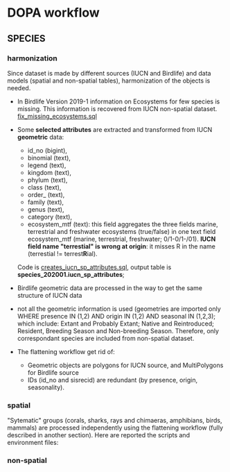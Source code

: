 # DOPA workflow

## SPECIES

### harmonization

Since dataset is made by different sources (IUCN and Birdlife) and data models (spatial and non-spatial tables), harmonization of the objects is needed.

+  In Birdlife Version 2019-1 information on Ecosystems for few species is missing. This information is recovered from IUCN non-spatial dataset. [fix_missing_ecosystems.sql](./species_2020/fix_missing_ecosystems.sql)
+  Some **selected attributes** are extracted and transformed from IUCN **geometric** data:
   +  id_no (bigint),
   +  binomial (text),
   +  legend (text),
   +  kingdom (text),
   +  phylum (text),
   +  class (text),
   +  order_ (text),
   +  family (text),
   +  genus (text),
   +  category (text),
   +  ecosystem_mtf (text): this field aggregates the three fields marine, terrestrial and freshwater ecosystems (true/false) in one text field ecosystem_mtf (marine, terrestrial, freshwater; 0/1-0/1-/01). **IUCN field name "terrestial" is wrong at origin**: it misses R in the name (terrestial != terrest**R**ial).

    Code is [creates_iucn_sp_attributes.sql](./species_2020/creates_iucn_sp_attributes.sql), output table is **species_202001.iucn_sp_attributes**;

+  Birdlife geometric data are processed in the way to get the same structure of IUCN data
+  not all the geometric information is used (geometries are imported only WHERE presence IN (1,2) AND origin IN (1,2) AND seasonal IN (1,2,3); which include: Extant and Probably Extant; Native and Reintroduced; Resident, Breeding Season and Non-breeding Season. Therefore, only correspondant species are included from non-spatial dataset.

+  The flattening workflow get rid of:
   +  Geometric objects are polygons for IUCN source, and MultiPolygons for Birdlife source
   +  IDs (id_no and sisrecid) are redundant (by presence, origin, seasonality).



### spatial

"Sytematic" groups (corals, sharks, rays and chimaeras, amphibians, birds, mammals) are processed independently using the flattening workflow (fully described in another section).
Here are reported the scripts and environment files:

### non-spatial

